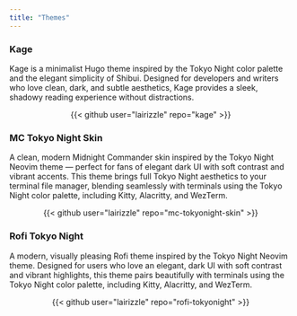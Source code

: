 ```yaml
---
title: "Themes"
---
```


### Kage 
Kage is a minimalist Hugo theme inspired by the Tokyo Night color palette and the elegant simplicity of Shibui. Designed for developers and writers who love clean, dark, and subtle aesthetics, Kage provides a sleek, shadowy reading experience without distractions.

<p style="text-align:center;">
  {{< github user="lairizzle" repo="kage" >}}
</p>

### MC Tokyo Night Skin
A clean, modern Midnight Commander skin inspired by the Tokyo Night Neovim theme — perfect for fans of elegant dark UI with soft contrast and vibrant accents.
This theme brings full Tokyo Night aesthetics to your terminal file manager, blending seamlessly with terminals using the Tokyo Night color palette, including Kitty, Alacritty, and WezTerm.

<p style="text-align:center;">
  {{< github user="lairizzle" repo="mc-tokyonight-skin" >}}
</p>

### Rofi Tokyo Night
A modern, visually pleasing Rofi theme inspired by the Tokyo Night Neovim theme. Designed for users who love an elegant, dark UI with soft contrast and vibrant highlights, this theme pairs beautifully with terminals using the Tokyo Night color palette, including Kitty, Alacritty, and WezTerm.

<p style="text-align:center;">
  {{< github user="lairizzle" repo="rofi-tokyonight" >}}
</p>

